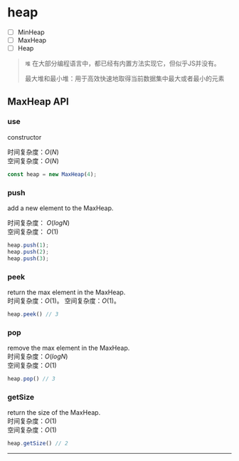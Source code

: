 # heap
- [ ] MinHeap
- [ ] MaxHeap
- [ ] Heap

> `堆` 在大部分编程语言中，都已经有内置方法实现它，但似乎JS并没有。
> 
> 最大堆和最小堆：用于高效快速地取得当前数据集中最大或者最小的元素

<!-- 默认初始大小？ -->

<!-- 
可以在 O(logN)O(logN) 的时间复杂度内向 堆 中插入元素；
插入：找到第一个空子节点，插入，然后与父节点不断替换，直到符合特点

可以在 O(logN)O(logN) 的时间复杂度内向 堆 中删除元素；
删除：找到最后一个子节点，放到根上，然后与子节点不断替换，直到符合特点

可以在 O(1)O(1) 的时间复杂度内获取 堆 中的最大值或最小值。
-->

<!-- 
0 处为个数
父节点：n/2
左节点：n*2
右节点：n*1+1
叶子节点个数：索引大于 n/2 的都是 
 -->



## MaxHeap API
### use
constructor 

时间复杂度：$O(N)$  
空间复杂度：$O(N)$  
```js
const heap = new MaxHeap(4);
```

### push
add a new element to the MaxHeap.  

时间复杂度： $O(log N)$  
空间复杂度： $O(1)$
```js
heap.push(1);
heap.push(2);
heap.push(3);
```

### peek
return the max element in the MaxHeap.  
时间复杂度：$O(1)$。
空间复杂度：$O(1)$。
```js
heap.peek() // 3
```

### pop
remove the max element in the MaxHeap.  
时间复杂度：$O(log N)$    
空间复杂度：$O(1)$
```js
heap.pop() // 3
```


### getSize
return the size of the MaxHeap.  
时间复杂度：$O(1)$  
空间复杂度：$O(1)$

```js
heap.getSize() // 2
```

---
